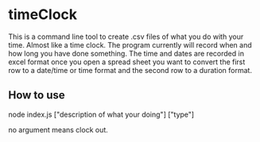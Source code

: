 # timeClock

This is a command line tool to create .csv files of what you do with your time. Almost like a time clock. The program currently will record when and how long you have done something. The time and dates are recorded in excel format once you open a spread sheet you want to convert the first row to a date/time or time format and the second row to a duration format.

## How to use
node index.js ["description of what your doing"] ["type"]

no argument means clock out.
